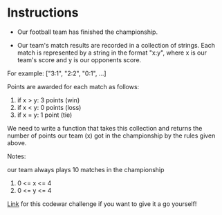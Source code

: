 # Instructions

- Our football team has finished the championship.

- Our team's match results are recorded in a collection of strings. Each match is represented by a string in the format "x:y", where x is our team's score and y is our opponents score.

For example: ["3:1", "2:2", "0:1", ...]

Points are awarded for each match as follows:

1. if x > y: 3 points (win)
1. if x < y: 0 points (loss)
1. if x = y: 1 point (tie)


We need to write a function that takes this collection and returns the number of points our team (x) got in the championship by the rules given above.

Notes:

our team always plays 10 matches in the championship
1. 0 <= x <= 4
1. 0 <= y <= 4

[Link](https://www.codewars.com/kata/5bb904724c47249b10000131/train/go) for this codewar challenge if you want to give it a go yourself!